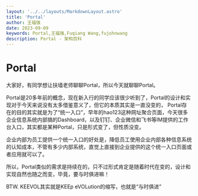 ```yaml
---
layout: '../../layouts/MarkdownLayout.astro'
title: 'Portal'
author: 王福强
date: 2023-09-09
keywords: Portal,王福强,Fuqiang Wang,fujohnwang
description: Portal - 架构百科
---
```


# Portal

大家好，有同学想让扶墙老师聊聊Portal，所以今天就聊聊Portal。

Portal是20多年前的概念，现在新入行的同学应该很少听到了，Portal的设计和实现对于今天来说没有太多借鉴意义了，但它的本质其实是一直没变的， Portal存在的目的其实就是为了“统一入口”，早年的hao123这种网址聚合页面，今天很多企业信息系统内部搞的Dashboard，以及钉钉、企业微信和飞书等IM提供的工作台入口，其实都是某种Portal，只是形式变了，但性质没变。

企业内部为员工提供一个统一入口的好处是，降低员工使用企业内部各种信息系统的认知成本，不管有多少内部系统，直觉上直接到企业提供的这个统一入口页面或者应用就可以了。

所以，Portal类似的需求是持续在的，只不过形式肯定是随着时代在变的，设计和实现自然也随之而变，毕竟，要与时俱进嘛！

BTW. KEEVOL其实就是KEEp eVOLution的缩写，也就是“与时俱进” 
